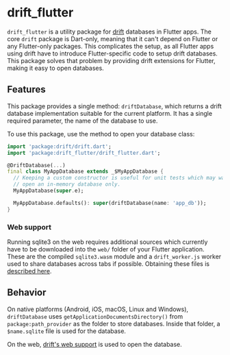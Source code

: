 # drift_flutter

`drift_flutter` is a utility package for [drift](https://drift.simonbinder.eu/)
databases in Flutter apps.
The core `drift` package is Dart-only, meaning that it can't depend on Flutter
or any Flutter-only packages.
This complicates the setup, as all Flutter apps using drift have to introduce
Flutter-specific code to setup drift databases.
This package solves that problem by providing drift extensions for Flutter,
making it easy to open databases.

## Features

This package provides a single method: `driftDatabase`, which returns a drift
database implementation suitable for the current platform. It has a single
required parameter, the name of the database to use.

To use this package, use the method to open your database class:

```dart
import 'package:drift/drift.dart';
import 'package:drift_flutter/drift_flutter.dart';

@DriftDatabase(...)
final class MyAppDatabase extends _$MyAppDatabase {
  // Keeping a custom constructor is useful for unit tests which may want to
  // open an in-memory database only.
  MyAppDatabase(super.e);

  MyAppDatabase.defaults(): super(driftDatabase(name: 'app_db'));
}
```

### Web support

Running sqlite3 on the web requires additional sources which currently have to
be downloaded into the `web/` folder of your Flutter application.
These are the compiled `sqlite3.wasm` module and a `drift_worker.js` worker
used to share databases across tabs if possible.
Obtaining these files is [described here](https://drift.simonbinder.eu/web/#prerequisites).

## Behavior

On native platforms (Android, iOS, macOS, Linux and Windows), `driftDatabase` uses
`getApplicationDocumentsDirectory()` from `package:path_provider` as the folder to
store databases.
Inside that folder, a `$name.sqlite` file is used for the database.

On the web, [drift's web support](https://drift.simonbinder.eu/web/) is used to open
the database.
